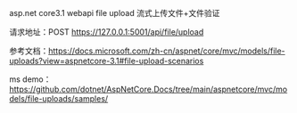 asp.net core3.1 webapi file upload 流式上传文件+文件验证

请求地址：POST https://127.0.0.1:5001/api/file/upload

参考文档：https://docs.microsoft.com/zh-cn/aspnet/core/mvc/models/file-uploads?view=aspnetcore-3.1#file-upload-scenarios 

ms demo：https://github.com/dotnet/AspNetCore.Docs/tree/main/aspnetcore/mvc/models/file-uploads/samples/

